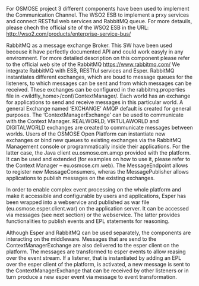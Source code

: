 
For OSMOSE project 3 different components have been used to implement the Communication Channel.
The WSO2 ESB to implement a prxy services and connect RESTful web services and RabbitMQ queue.
For more detauils, please chech the official site of the WSO2 ESB in the URL: http://wso2.com/products/enterprise-service-bus/

RabbitMQ as a message exchange Broker. This SW have been used becouse it have perfectly documented API and could work easyly
in any enviromnent.
For more detailed description on this component please refer to the official web site of the RabbitMQ https://www.rabbitmq.com/
We integrate RabbitMQ with ESB, RESTful services and Esper.
RabbitMQ instantiates different exchanges, which are boud to message queues for the listeners, to which messages can be 
sent and from which messages can be received. These exchanges can be configured in the rabbitmq.properties file 
in <wildfly_home>/conf/ContextManager/. 
Each world has an exchange for applications to send and receive messages in this particular world. 
A general Exchange named ‘EXCHANGE’ AMQP default is created for general purposes. The ‘ContextManagerExchange’ can be used 
to communicate with the Context Manager. REALWORLD, VIRTULAWORLD and DIGITALWORLD exchanges are created to communicate messages 
between worlds.  Users of the OSMOSE Open Platform can instantiate new exchanges or bind new queues to existing exchanges 
via the RabbitMQ Management console  or programmatically inside their applications. For the latter case, the Java client 
eu.osmose.cm.amqp provided with the platform. It can be used and extended (for examples on how to use it, please refer to the 
Context Manager – eu.osmose.cm.web). The MessageEndpoint allows to register new MessageConsumers, wheras the MessagePublisher 
allows applications to publish messages on the existing exchanges.

In order to enable complex event processing on the whole platform and make it accessible and configurable by users and 
applications, Esper has been wrapped into a webservice and published as war file (eu.osmose.esper.client.war) on the application 
server. It can be accessed via messages (see next section) or the webservice. The latter provides functionalities to publish 
events and EPL statements for reasoning. 

Although Esper and RabbitMQ can be used separately, the components are interacting on the middleware. Messages that are send to 
the ContextManagerExchange are also delivered to the esper client on the platform. The messages are transformed to esper events 
to allow reasing over the event stream. If a listener, that is instantiated by adding an EPL over the esper client of the platform,
is activated, a new message is sent to the ContextManagerExchange that can be received by other listeners or in turn produce a 
new esper event via message to event transformation.
